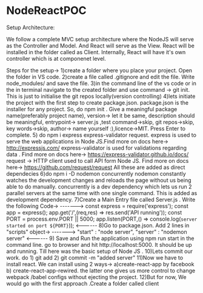 # NodeReactPOC
Setup Architecture: 

We follow a complete MVC setup architecture where the NodeJS will serve as the Controller and Model.
And React will serve as the View. React will be installed in the folder called as Client. Internally, React will have it's own controller which is at componenet level.

Steps for the setup->
1)create a folder where you place your project. Open the folder in VS code.
2)create a file called .gitignore and edit the file. Write node_modules/ and save the file.
3)in the command line of the vs code or in the in terminal navigate to the created folder and use command -> git init. This is just to initialise the git repos locally(version controlling)
4)lets initiate the project with the first step to create package.json. package.json is the installer for any project. So, do npm init .  Give a meaningful package name(preferably project name), version-> let it be same, description should be meaningful, entrypoint-> server.js ,test command->skip, git repos->skip, key words->skip, author-> name yourself :),licence->MIT. Press Enter to complete.
5) do npm i express express-validator request. 
         express is used to serve the web applications in Node JS.Find more on docs here-> http://expressjs.com/
         express-validator is used for validations regarding data . Find more on docs here-> https://express-validator.github.io/docs/
         request -> HTTP client used to call API form Node JS. Find more on docs here-> https://github.com/request/request
         All these are added as direct dependecies
6)do  npm i -D nodemon concurrently
         nodemon constantly watches the development changes  and reloads the page without us being able to do manually.
         concurrently is a dev dependency which lets us run 2 parallel servers at the same time with one single command.
         This is added as development dependency.
7)Create a Main Entry file called Server.js . Write the following Code->
------->
    const express = require('express');
    const app = express();
     app.get('/',(req,res) => res.send('API running'));
    const PORT = process.env.PORT || 5000;
app.listen(PORT,() => console.log(`server started on port ${PORT}`));
<------
8)Go to package.json. Add 2 lines in "scripts" object->
------->
"start" : "node server",
"server" : "nodemon server"
<------
9) Save and Run the application using npm run start in the command line. go to browser and hit http://localhost:5000. It should be up and running.
Till here was the basic setup of Node JS . 
10)Lets commit our work. do 1) git add  2) git commit -m "added server"
11)Now we have to install react. We can install using 2 ways-> a)create-react-app by facebook b) create-react-app-rewired. the latter one gives us more control to change webpack /babel configs without ejecting the project.
12)But for now, We would go with the first approach .Create a folder called client 
